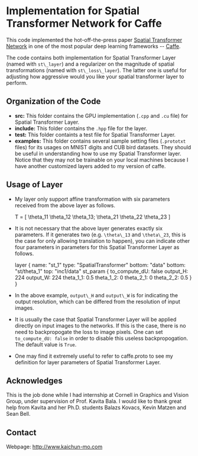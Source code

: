 # Implementation for Spatial Transformer Network for Caffe

This code implemented the hot-off-the-press paper [Spatial Transformer Network](http://arxiv.org/abs/1506.02025) in one of the most popular deep learning frameworks -- [Caffe](http://caffe.berkeleyvision.org/).

The code contains both implementation for Spatial Transformer Layer (named with `st\_layer`) and a regularizer on the magnitude of spatial transformations (named with `st\_loss\_layer`). The latter one is useful for adjusting how aggressive would you like your spatial transformer layer to perform.

## Organization of the Code

* **src:** This folder contains the GPU implementation (`.cpp` and `.cu` file) for Spatial Transformer Layer.
* **include:** This folder contains the `.hpp` file for the layer.
* **test:** This folder containts a test file for Spatial Transformer Layer.
* **examples:** This folder contains several sample setting files (`.prototxt` files) for its usages on MNIST digits and CUB bird datasets. They should be useful in understanding how to use my Spatial Transformer layer. Notice that they may not be trainable on your local machines because I have another customized layers added to my version of caffe.

## Usage of Layer

* My layer only support affine transformation with six parameters received from the above layer as follows.

	T = [	\theta_11 \theta_12 \theta_13; 
		\theta_21 \theta_22 \theta_23
		]

* It is not necessary that the above layer generates exactly six parameters. If it generates two (e.g. `\theta\_13` and `\theta\_23`, this is the case for only allowing translation to happen), you can indicate other four parameters in parameters for this Spatial Transformer Layer as follows.

	layer {
	  name: "st_1"
	  type: "SpatialTransformer"
	  bottom: "data"
	  bottom: "st/theta_1"
	  top: "inc1/data"
	  st_param {
	    to_compute_dU: false
	    output_H: 224
	    output_W: 224
	    theta_1_1: 0.5
	    theta_1_2: 0
	    theta_2_1: 0
	    theta_2_2: 0.5
	  }
	}

* In the above example, `output\_H` and `output\_W` is for indicating the output resolution, which can be differed from the resolution of input images.
* It is usually the case that Spatial Transformer Layer will be applied directly on input images to the networks. If this is the case, there is no need to backpropogate the loss to image pixels. One can set `to_compute_dU: false` in order to disable this useless backpropogation. The default value is `True`.
* One may find it extremely useful to refer to caffe.proto to see my definition for layer parameters of Spatial Transformer Layer.

## Acknowledges

This is the job done while I had internship at Cornell in Graphics and Vision Group, under supervision of Prof. Kavita Bala. I would like to thank great help from Kavita and her Ph.D. students Balazs Kovacs, Kevin Matzen and Sean Bell. 

## Contact

Webpage: http://www.kaichun-mo.com
